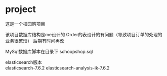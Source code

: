 # project
这是一个校园购项目

该项目数据库结构是me设计的  Order的表设计的有问题（导致项目订单的处理的业务很繁琐）  后期有时间再改


MySql数据库脚本在目录下   schoopshop.sql  


elasticsearch版本    
elasticsearch-7.6.2 
elasticsearch-analysis-ik-7.6.2






